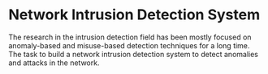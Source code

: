 # Network Intrusion Detection System

The research in the intrusion detection field has been mostly focused on anomaly-based and misuse-based detection techniques for a long time.  The task to build a network intrusion detection system to detect anomalies and attacks in the network.